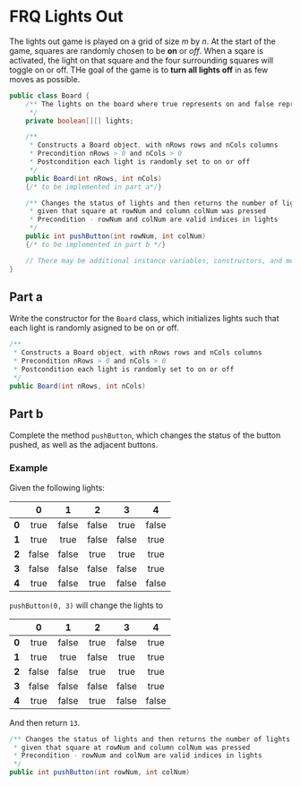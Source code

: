 # FRQ Lights Out

The lights out game is played on a grid of size *m* by *n*. At the start of the game, squares are randomly chosen to be **on** or *off*. When a sqare is activated, the light on that square and the four surrounding squares will toggle on or off. THe goal of the game is to **turn all lights off** in as few moves as possible.

~~~java
public class Board {
    /** The lights on the board where true represents on and false represents off
     */
    private boolean[][] lights;

    /**
     * Constructs a Board object, with nRows rows and nCols columns
     * Precondition nRows > 0 and nCols > 0
     * Postcondition each light is randomly set to on or off
     */
    public Board(int nRows, int nCols)
    {/* to be implemented in part a*/}

    /** Changes the status of lights and then returns the number of lights that remain on
     * given that square at rowNum and column colNum was pressed
     * Precondition - rowNum and colNum are valid indices in lights
     */
    public int pushButton(int rowNum, int colNum)
    {/* to be implemented in part b */}

    // There may be additional instance variables, constructors, and method not shown
}
~~~

## Part a

Write the constructor for the `Board` class, which initializes lights such that each light is randomly asigned to be on or off.

~~~java
/**
 * Constructs a Board object, with nRows rows and nCols columns
 * Precondition nRows > 0 and nCols > 0
 * Postcondition each light is randomly set to on or off
 */
public Board(int nRows, int nCols)
~~~

## Part b

Complete the method `pushButton`, which changes the status of the button pushed, as well as the adjacent buttons.

### Example

Given the following lights:

|| 0 | 1 | 2 | 3 | 4 |
|-|:-:|:-:|:-:|:-:|:-:|
|**0**|true|false|false|true|false|
|**1**|true|true|false|false|true|
|**2**|false|false|true|true|true|
|**3**|false|false|false|false|true|
|**4**|true|false|true|false|false|

`pushButton(0, 3)` will change the lights to

|| 0 | 1 | 2 | 3 | 4 |
|-|:-:|:-:|:-:|:-:|:-:|
|**0**|true|false|true|false|true|
|**1**|true|true|false|true|true|
|**2**|false|false|true|true|true|
|**3**|false|false|false|false|true|
|**4**|true|false|true|false|false|

And then return `13`.

~~~java
/** Changes the status of lights and then returns the number of lights that remain on
 * given that square at rowNum and column colNum was pressed
 * Precondition - rowNum and colNum are valid indices in lights
 */
public int pushButton(int rowNum, int colNum)
~~~
